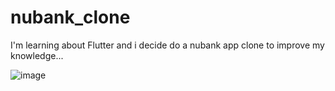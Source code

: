 # nubank_clone
I'm learning about Flutter and i decide do a nubank app clone to improve my knowledge...

![image](https://user-images.githubusercontent.com/75326223/129574078-82542ab3-5749-4ed1-9b7b-e83de5c344db.png)

